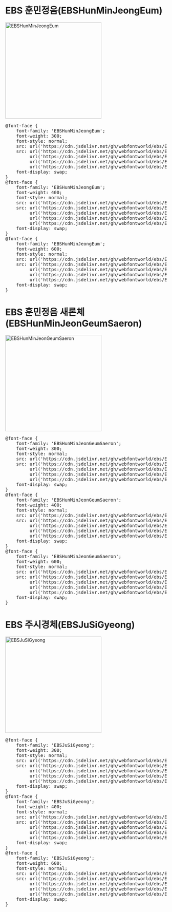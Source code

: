 # EBS 훈민정음(EBSHunMinJeongEum)

<a href="https://wess.tistory.com" target="_blank">
    <img src="https://webfontworld.github.io/designhouse/EBSHunMinJeongEum.jpg" alt="EBSHunMinJeongEum" style="width:300px">
</a>
<pre>
@font-face {
    font-family: 'EBSHunMinJeongEum';
    font-weight: 300;
    font-style: normal;
    src: url('https://cdn.jsdelivr.net/gh/webfontworld/ebs/EBSHunMinJeongEumLight.eot');
    src: url('https://cdn.jsdelivr.net/gh/webfontworld/ebs/EBSHunMinJeongEumLight.eot?#iefix') format('embedded-opentype'),
         url('https://cdn.jsdelivr.net/gh/webfontworld/ebs/EBSHunMinJeongEumLight.woff2') format('woff2'),
         url('https://cdn.jsdelivr.net/gh/webfontworld/ebs/EBSHunMinJeongEumLight.woff') format('woff'),
         url('https://cdn.jsdelivr.net/gh/webfontworld/ebs/EBSHunMinJeongEumLight.ttf') format("truetype");
    font-display: swap;
} 
@font-face {
    font-family: 'EBSHunMinJeongEum';
    font-weight: 400;
    font-style: normal;
    src: url('https://cdn.jsdelivr.net/gh/webfontworld/ebs/EBSHunMinJeongEumRegular.eot');
    src: url('https://cdn.jsdelivr.net/gh/webfontworld/ebs/EBSHunMinJeongEumRegular.eot?#iefix') format('embedded-opentype'),
         url('https://cdn.jsdelivr.net/gh/webfontworld/ebs/EBSHunMinJeongEumRegular.woff2') format('woff2'),
         url('https://cdn.jsdelivr.net/gh/webfontworld/ebs/EBSHunMinJeongEumRegular.woff') format('woff'),
         url('https://cdn.jsdelivr.net/gh/webfontworld/ebs/EBSHunMinJeongEumRegular.ttf') format("truetype");
    font-display: swap;
} 
@font-face {
    font-family: 'EBSHunMinJeongEum';
    font-weight: 600;
    font-style: normal;
    src: url('https://cdn.jsdelivr.net/gh/webfontworld/ebs/EBSHunMinJeongEumSemiBold.eot');
    src: url('https://cdn.jsdelivr.net/gh/webfontworld/ebs/EBSHunMinJeongEumSemiBold.eot?#iefix') format('embedded-opentype'),
         url('https://cdn.jsdelivr.net/gh/webfontworld/ebs/EBSHunMinJeongEumSemiBold.woff2') format('woff2'),
         url('https://cdn.jsdelivr.net/gh/webfontworld/ebs/EBSHunMinJeongEumSemiBold.woff') format('woff'),
         url('https://cdn.jsdelivr.net/gh/webfontworld/ebs/EBSHunMinJeongEumSemiBold.ttf') format("truetype");
    font-display: swap;
}  
</pre>


# EBS 훈민정음 새론체(EBSHunMinJeonGeumSaeron)

<a href="https://wess.tistory.com" target="_blank">
    <img src="https://webfontworld.github.io/ebs/EBSHunMinJeonGeumSaeron.jpg" alt="EBSHunMinJeonGeumSaeron" style="width:300px">
</a>
<pre>
@font-face {
    font-family: 'EBSHunMinJeonGeumSaeron';
    font-weight: 300;
    font-style: normal;
    src: url('https://cdn.jsdelivr.net/gh/webfontworld/ebs/EBSHunMinJeonGeumSaeronLight.eot');
    src: url('https://cdn.jsdelivr.net/gh/webfontworld/ebs/EBSHunMinJeonGeumSaeronLight.eot?#iefix') format('embedded-opentype'),
         url('https://cdn.jsdelivr.net/gh/webfontworld/ebs/EBSHunMinJeonGeumSaeronLight.woff2') format('woff2'),
         url('https://cdn.jsdelivr.net/gh/webfontworld/ebs/EBSHunMinJeonGeumSaeronLight.woff') format('woff'),
         url('https://cdn.jsdelivr.net/gh/webfontworld/ebs/EBSHunMinJeonGeumSaeronLight.ttf') format("truetype");
    font-display: swap;
} 
@font-face {
    font-family: 'EBSHunMinJeonGeumSaeron';
    font-weight: 400;
    font-style: normal;
    src: url('https://cdn.jsdelivr.net/gh/webfontworld/ebs/EBSHunMinJeonGeumSaeronRegular.eot');
    src: url('https://cdn.jsdelivr.net/gh/webfontworld/ebs/EBSHunMinJeonGeumSaeronRegular.eot?#iefix') format('embedded-opentype'),
         url('https://cdn.jsdelivr.net/gh/webfontworld/ebs/EBSHunMinJeonGeumSaeronRegular.woff2') format('woff2'),
         url('https://cdn.jsdelivr.net/gh/webfontworld/ebs/EBSHunMinJeonGeumSaeronRegular.woff') format('woff'),
         url('https://cdn.jsdelivr.net/gh/webfontworld/ebs/EBSHunMinJeonGeumSaeronRegular.ttf') format("truetype");
    font-display: swap;
} 
@font-face {
    font-family: 'EBSHunMinJeonGeumSaeron';
    font-weight: 600;
    font-style: normal;
    src: url('https://cdn.jsdelivr.net/gh/webfontworld/ebs/EBSHunMinJeonGeumSaeronSemiBold.eot');
    src: url('https://cdn.jsdelivr.net/gh/webfontworld/ebs/EBSHunMinJeonGeumSaeronSemiBold.eot?#iefix') format('embedded-opentype'),
         url('https://cdn.jsdelivr.net/gh/webfontworld/ebs/EBSHunMinJeonGeumSaeronSemiBold.woff2') format('woff2'),
         url('https://cdn.jsdelivr.net/gh/webfontworld/ebs/EBSHunMinJeonGeumSaeronSemiBold.woff') format('woff'),
         url('https://cdn.jsdelivr.net/gh/webfontworld/ebs/EBSHunMinJeonGeumSaeronSemiBold.ttf') format("truetype");
    font-display: swap;
} 
</pre>



# EBS 주시경체(EBSJuSiGyeong)

<a href="https://wess.tistory.com" target="_blank">
    <img src="https://webfontworld.github.io/ebs/EBSJuSiGyeong.jpg" alt="EBSJuSiGyeong" style="width:300px">
</a>
<pre>
@font-face {
    font-family: 'EBSJuSiGyeong';
    font-weight: 300;
    font-style: normal;
    src: url('https://cdn.jsdelivr.net/gh/webfontworld/ebs/EBSJuSiGyeongLight.eot');
    src: url('https://cdn.jsdelivr.net/gh/webfontworld/ebs/EBSJuSiGyeongLight.eot?#iefix') format('embedded-opentype'),
         url('https://cdn.jsdelivr.net/gh/webfontworld/ebs/EBSJuSiGyeongLight.woff2') format('woff2'),
         url('https://cdn.jsdelivr.net/gh/webfontworld/ebs/EBSJuSiGyeongLight.woff') format('woff'),
         url('https://cdn.jsdelivr.net/gh/webfontworld/ebs/EBSJuSiGyeongLight.ttf') format("truetype");
    font-display: swap;
} 
@font-face {
    font-family: 'EBSJuSiGyeong';
    font-weight: 400;
    font-style: normal;
    src: url('https://cdn.jsdelivr.net/gh/webfontworld/ebs/EBSJuSiGyeongMedium.eot');
    src: url('https://cdn.jsdelivr.net/gh/webfontworld/ebs/EBSJuSiGyeongMedium.eot?#iefix') format('embedded-opentype'),
         url('https://cdn.jsdelivr.net/gh/webfontworld/ebs/EBSJuSiGyeongMedium.woff2') format('woff2'),
         url('https://cdn.jsdelivr.net/gh/webfontworld/ebs/EBSJuSiGyeongMedium.woff') format('woff'),
         url('https://cdn.jsdelivr.net/gh/webfontworld/ebs/EBSJuSiGyeongMedium.ttf') format("truetype");
    font-display: swap;
} 
@font-face {
    font-family: 'EBSJuSiGyeong';
    font-weight: 600;
    font-style: normal;
    src: url('https://cdn.jsdelivr.net/gh/webfontworld/ebs/EBSJuSiGyeongBold.eot');
    src: url('https://cdn.jsdelivr.net/gh/webfontworld/ebs/EBSJuSiGyeongBold.eot?#iefix') format('embedded-opentype'),
         url('https://cdn.jsdelivr.net/gh/webfontworld/ebs/EBSJuSiGyeongBold.woff2') format('woff2'),
         url('https://cdn.jsdelivr.net/gh/webfontworld/ebs/EBSJuSiGyeongBold.woff') format('woff'),
         url('https://cdn.jsdelivr.net/gh/webfontworld/ebs/EBSJuSiGyeongBold.ttf') format("truetype");
    font-display: swap;
} 
</pre>
